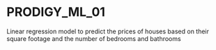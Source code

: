 # PRODIGY_ML_01
Linear regression model to predict the prices of houses based on their square footage and the number of bedrooms and bathrooms
